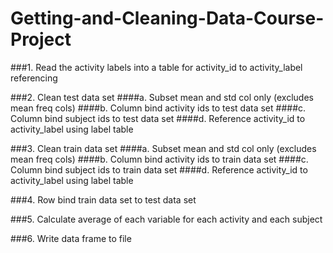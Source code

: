 # Getting-and-Cleaning-Data-Course-Project

###1. Read the activity labels into a table for activity_id to activity_label referencing 

###2. Clean test data set
####a. Subset mean and std col only (excludes mean freq cols)
####b. Column bind activity ids to test data set
####c. Column bind subject ids to test data set
####d. Reference activity_id to activity_label using label table
  
###3. Clean train data set
####a. Subset mean and std col only (excludes mean freq cols)
####b. Column bind activity ids to train data set
####c. Column bind subject ids to train data set
####d. Reference activity_id to activity_label using label table

###4. Row bind train data set to test data set
 
###5. Calculate average of each variable for each activity and each subject

###6. Write data frame to file
  
